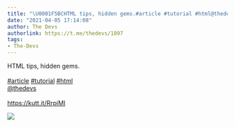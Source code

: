 ```yaml
---
title: "\U0001F5BCHTML tips, hidden gems.#article #tutorial #html@thedevshttps://kutt.it/RrpiMI"
date: "2021-04-05 17:14:08"
author: The Devs
authorlink: https://t.me/thedevs/1897
tags:
- The-Devs
---
```

<p>HTML tips, hidden gems.<br><br><a href="https://t.me/thedevs/1897?q=%23article">#article</a> <a href="https://t.me/thedevs/1897?q=%23tutorial">#tutorial</a> <a href="https://t.me/thedevs/1897?q=%23html">#html</a><br><a href="https://t.me/thedevs" target="_blank">@thedevs</a><br><br><a href="https://kutt.it/RrpiMI" target="_blank" rel="noopener">https://kutt.it/RrpiMI</a></p><img src="https://cdn4.telesco.pe/file/dFB6uaybmgBID_B-0jNuGozK6CpV7ZroA3gjKJXcF8P6Tt8L-Sq9WH9SHQgox2Mqo1L9kx0Y2RKh9afmIDEp9kR9szCkSLbXx1kM_m8lD7ZXoBq3GHX_5ylIdOGWG4PjD9EqCuA4dRmwDNhzQIS8VQI41BezdLrPjNHFIV927s4ro3RsBko596Tg9qZelDaHyuKhpxbBJxG2dRYKVpxFtDIEDgXXCX9t66JoyPSi-HC-YCZ05rAp1y0a-uWJunlzS-RqLhyo-7nPhvngZJKRLAdHccALDqvepLfdjCWNXChWpt8ktfg673rRpHQjoYOLoKrC-_daNMafBTDo1QXXKw.jpg" referrerpolicy="no-referrer">